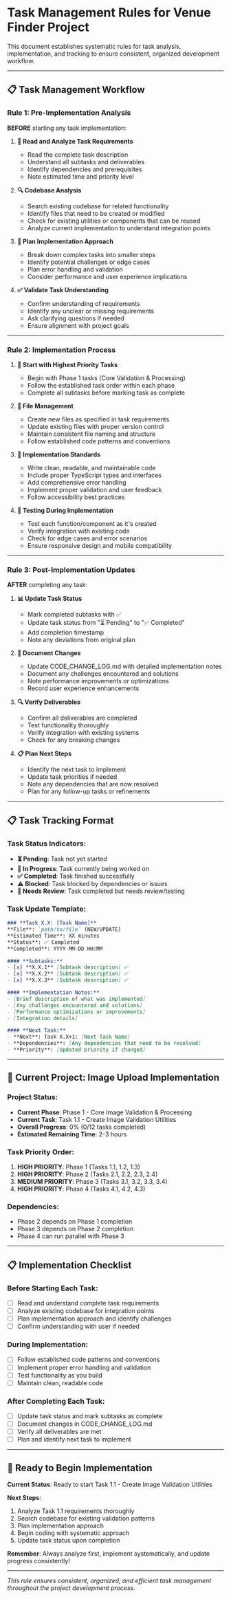 # Task Management Rules for Venue Finder Project

This document establishes systematic rules for task analysis, implementation, and tracking to ensure consistent, organized development workflow.

---

## **📋 Task Management Workflow**

### **Rule 1: Pre-Implementation Analysis**
**BEFORE** starting any task implementation:

1. **📖 Read and Analyze Task Requirements**
   - Read the complete task description
   - Understand all subtasks and deliverables
   - Identify dependencies and prerequisites
   - Note estimated time and priority level

2. **🔍 Codebase Analysis**
   - Search existing codebase for related functionality
   - Identify files that need to be created or modified
   - Check for existing utilities or components that can be reused
   - Analyze current implementation to understand integration points

3. **📝 Plan Implementation Approach**
   - Break down complex tasks into smaller steps
   - Identify potential challenges or edge cases
   - Plan error handling and validation
   - Consider performance and user experience implications

4. **✅ Validate Task Understanding**
   - Confirm understanding of requirements
   - Identify any unclear or missing requirements
   - Ask clarifying questions if needed
   - Ensure alignment with project goals

---

### **Rule 2: Implementation Process**

1. **🎯 Start with Highest Priority Tasks**
   - Begin with Phase 1 tasks (Core Validation & Processing)
   - Follow the established task order within each phase
   - Complete all subtasks before marking task as complete

2. **📁 File Management**
   - Create new files as specified in task requirements
   - Update existing files with proper version control
   - Maintain consistent file naming and structure
   - Follow established code patterns and conventions

3. **🔧 Implementation Standards**
   - Write clean, readable, and maintainable code
   - Include proper TypeScript types and interfaces
   - Add comprehensive error handling
   - Implement proper validation and user feedback
   - Follow accessibility best practices

4. **🧪 Testing During Implementation**
   - Test each function/component as it's created
   - Verify integration with existing code
   - Check for edge cases and error scenarios
   - Ensure responsive design and mobile compatibility

---

### **Rule 3: Post-Implementation Updates**

**AFTER** completing any task:

1. **📊 Update Task Status**
   - Mark completed subtasks with ✅
   - Update task status from "⏳ Pending" to "✅ Completed"
   - Add completion timestamp
   - Note any deviations from original plan

2. **📝 Document Changes**
   - Update CODE_CHANGE_LOG.md with detailed implementation notes
   - Document any challenges encountered and solutions
   - Note performance improvements or optimizations
   - Record user experience enhancements

3. **🔍 Verify Deliverables**
   - Confirm all deliverables are completed
   - Test functionality thoroughly
   - Verify integration with existing systems
   - Check for any breaking changes

4. **📋 Plan Next Steps**
   - Identify the next task to implement
   - Update task priorities if needed
   - Note any dependencies that are now resolved
   - Plan for any follow-up tasks or refinements

---

## **📋 Task Tracking Format**

### **Task Status Indicators:**
- **⏳ Pending**: Task not yet started
- **🔄 In Progress**: Task currently being worked on
- **✅ Completed**: Task finished successfully
- **⚠️ Blocked**: Task blocked by dependencies or issues
- **🔄 Needs Review**: Task completed but needs review/testing

### **Task Update Template:**
```markdown
### **Task X.X: [Task Name]**
**File**: `path/to/file` (NEW/UPDATE)
**Estimated Time**: XX minutes
**Status**: ✅ Completed
**Completed**: YYYY-MM-DD HH:MM

#### **Subtasks:**
- [x] **X.X.1** [Subtask description] ✅
- [x] **X.X.2** [Subtask description] ✅
- [x] **X.X.3** [Subtask description] ✅

#### **Implementation Notes:**
- [Brief description of what was implemented]
- [Any challenges encountered and solutions]
- [Performance optimizations or improvements]
- [Integration details]

#### **Next Task:**
- **Next**: Task X.X+1: [Next Task Name]
- **Dependencies**: [Any dependencies that need to be resolved]
- **Priority**: [Updated priority if changed]
```

---

## **🎯 Current Project: Image Upload Implementation**

### **Project Status:**
- **Current Phase**: Phase 1 - Core Image Validation & Processing
- **Current Task**: Task 1.1 - Create Image Validation Utilities
- **Overall Progress**: 0% (0/12 tasks completed)
- **Estimated Remaining Time**: 2-3 hours

### **Task Priority Order:**
1. **HIGH PRIORITY**: Phase 1 (Tasks 1.1, 1.2, 1.3)
2. **HIGH PRIORITY**: Phase 2 (Tasks 2.1, 2.2, 2.3, 2.4)
3. **MEDIUM PRIORITY**: Phase 3 (Tasks 3.1, 3.2, 3.3, 3.4)
4. **HIGH PRIORITY**: Phase 4 (Tasks 4.1, 4.2, 4.3)

### **Dependencies:**
- Phase 2 depends on Phase 1 completion
- Phase 3 depends on Phase 2 completion
- Phase 4 can run parallel with Phase 3

---

## **📋 Implementation Checklist**

### **Before Starting Each Task:**
- [ ] Read and understand complete task requirements
- [ ] Analyze existing codebase for integration points
- [ ] Plan implementation approach and identify challenges
- [ ] Confirm understanding with user if needed

### **During Implementation:**
- [ ] Follow established code patterns and conventions
- [ ] Implement proper error handling and validation
- [ ] Test functionality as you build
- [ ] Maintain clean, readable code

### **After Completing Each Task:**
- [ ] Update task status and mark subtasks as complete
- [ ] Document changes in CODE_CHANGE_LOG.md
- [ ] Verify all deliverables are met
- [ ] Plan and identify next task to implement

---

## **🚀 Ready to Begin Implementation**

**Current Status**: Ready to start Task 1.1 - Create Image Validation Utilities

**Next Steps**:
1. Analyze Task 1.1 requirements thoroughly
2. Search codebase for existing validation patterns
3. Plan implementation approach
4. Begin coding with systematic approach
5. Update task status upon completion

**Remember**: Always analyze first, implement systematically, and update progress consistently!

---

*This rule ensures consistent, organized, and efficient task management throughout the project development process.* 